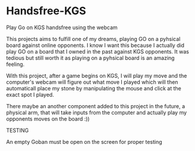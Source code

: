 # Handsfree-KGS
Play Go on KGS handsfree using the webcam

This projects aims to fulfill one of my dreams, playing GO on a pyhsical board against online opponents. I know I want this because I actually did play GO on a board that I owned in the past against KGS opponents. It was tedious but still worth it as playing on a pyhsical board is an amazing feeling.

With this project, after a game begins on KGS, I will play my move and the computer's webcam will figure out what move I played which will then automaticall place my stone by manipulating the mouse and click at the exact spot I played.

There maybe an another component added to this project in the future, a physical arm, that will take inputs from the computer and actually play my opponents moves on the board :))

TESTING

An empty Goban must be open on the screen for proper testing
